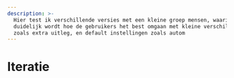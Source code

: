 ```yaml
---
description: >-
  Hier test ik verschillende versies met een kleine groep mensen, waarin
  duidelijk wordt hoe de gebruikers het best omgaan met kleine verschillen,
  zoals extra uitleg, en default instellingen zoals autom
---
```


# Iteratie

